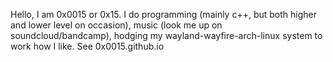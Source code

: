Hello, I am 0x0015 or 0x15.  I do programming (mainly c++, but both higher and lower level on occasion), music (look me up on soundcloud/bandcamp), hodging my wayland-wayfire-arch-linux system to work how I like.  See 0x0015.github.io
